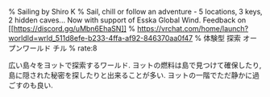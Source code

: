 % Sailing by Shiro K
% Sail‚ chill or follow an adventure - 5 locations‚ 3 keys‚ 2 hidden caves․․․ Now with support of Esska Global Wind․ Feedback on [[https://discord.gg/uMbn6EhaSN]]
% https://vrchat.com/home/launch?worldId=wrld_511d8efe-b233-4ffa-af92-846370aa0f47
% 体験型 探索 オープンワールド チル
% rate:8

広い島々をヨットで探索するワールド.
ヨットの燃料は島で見つけて確保したり, 島に隠された秘密を探したりと出来ることが多い.
ヨットの一階でただ静かに過ごすのも良い.
